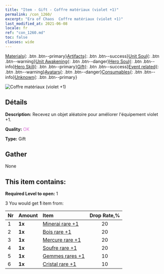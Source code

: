 ```yaml
---
title: "Item - Gift - Coffre matériaux (violet +1)"
permalink: /con_1260/
excerpt: "Era of Chaos  Coffre matériaux (violet +1)"
last_modified_at: 2021-06-08
locale: fr
ref: "con_1260.md"
toc: false
classes: wide
---
```

 [Materials](/ItemsFR/){: .btn .btn--primary}[Artifacts](/ItemsFR/Artifacts/){: .btn .btn--success}[Unit Soul](/ItemsFR/UnitSoul/){: .btn .btn--warning}[Unit Awakening](/ItemsFR/UnitAwakening/){: .btn .btn--danger}[Hero Soul](/ItemsFR/HeroSoul/){: .btn .btn--info}[Hero Skill](/ItemsFR/HeroSkill/){: .btn .btn--primary}[Gift](/ItemsFR/Gift/){: .btn .btn--success}[Event related](/ItemsFR/Events/){: .btn .btn--warning}[Avatars](/ItemsFR/Avatars/){: .btn .btn--danger}[Consumables](/ItemsFR/Consumables/){: .btn .btn--info}[Unknown](/ItemsFR/Unknown/){: .btn .btn--primary}

 ![Coffre matériaux (violet +1)](/images/t/i_304002.png)

## Détails
 **Description:** Recevez un objet aléatoire pour améliorer l'équipement violet +1.

 **Quality:** <span style="color: #DA70D6">OK</span>

 **Type:** Gift

## Gather

  None

## This item contains:

 **Required Level to open:** 1

 3 You would get **1** item  from:

  | Nr | Amount |     Item    | Drop Rate,% |
  |:---|:-------|:------------|:---------:|
  | 1 |  **1x** | [Minerai rare +1](/ItemsFR/mat_40/) | 20 | 
  | 2 |  **1x** | [Bois rare +1](/ItemsFR/mat_41/) | 20 | 
  | 3 |  **1x** | [Mercure rare +1](/ItemsFR/mat_42/) | 20 | 
  | 4 |  **1x** | [Soufre rare +1](/ItemsFR/mat_43/) | 20 | 
  | 5 |  **1x** | [Gemmes rares +1](/ItemsFR/mat_44/) | 10 | 
  | 6 |  **1x** | [Cristal rare +1](/ItemsFR/mat_45/) | 10 | 
